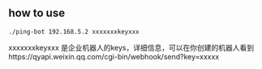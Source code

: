 ## how to use 
```
./ping-bot 192.168.5.2 xxxxxxxkeyxxx
```
xxxxxxxkeyxxx 是企业机器人的keys，详细信息，可以在你创建的机器人看到https://qyapi.weixin.qq.com/cgi-bin/webhook/send?key=xxxxx 